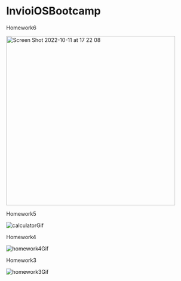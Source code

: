# InvioiOSBootcamp

Homework6

<img width="452" alt="Screen Shot 2022-10-11 at 17 22 08" src="https://user-images.githubusercontent.com/58392243/195118574-b9274508-9f19-4223-8a0d-d9e1e8a396b8.png">

Homework5

![calculatorGif](https://user-images.githubusercontent.com/58392243/194115463-7b62f62e-2186-462c-a959-d91cbb9af79f.gif)

Homework4 

![homework4Gif](https://user-images.githubusercontent.com/58392243/193432588-b615f16f-03b0-43cd-af25-bca7fa4bc4c4.gif)


Homework3 

![homework3Gif](https://user-images.githubusercontent.com/58392243/193032835-8ffb662c-a42c-4cb9-859f-fb7f22993727.gif)
